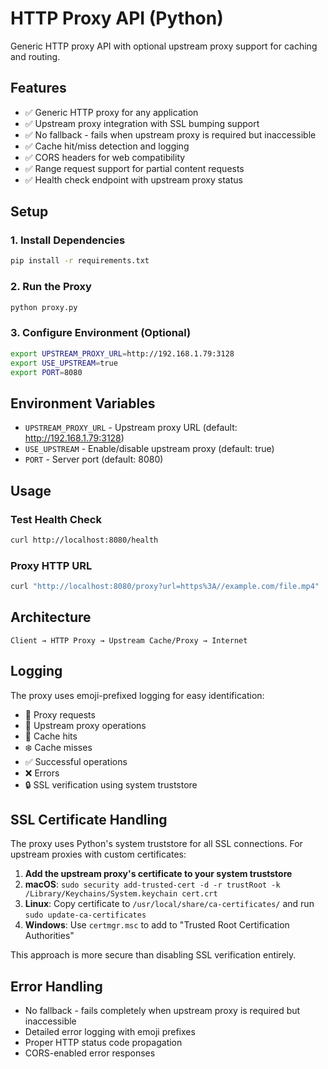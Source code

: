 # HTTP Proxy API (Python)

Generic HTTP proxy API with optional upstream proxy support for caching and routing.

## Features

- ✅ Generic HTTP proxy for any application
- ✅ Upstream proxy integration with SSL bumping support  
- ✅ No fallback - fails when upstream proxy is required but inaccessible
- ✅ Cache hit/miss detection and logging
- ✅ CORS headers for web compatibility
- ✅ Range request support for partial content requests
- ✅ Health check endpoint with upstream proxy status

## Setup

### 1. Install Dependencies

```bash
pip install -r requirements.txt
```

### 2. Run the Proxy

```bash
python proxy.py
```

### 3. Configure Environment (Optional)

```bash
export UPSTREAM_PROXY_URL=http://192.168.1.79:3128
export USE_UPSTREAM=true
export PORT=8080
```

## Environment Variables

- `UPSTREAM_PROXY_URL` - Upstream proxy URL (default: http://192.168.1.79:3128)
- `USE_UPSTREAM` - Enable/disable upstream proxy (default: true)
- `PORT` - Server port (default: 8080)

## Usage

### Test Health Check
```bash
curl http://localhost:8080/health
```

### Proxy HTTP URL
```bash
curl "http://localhost:8080/proxy?url=https%3A//example.com/file.mp4"
```

## Architecture

```
Client → HTTP Proxy → Upstream Cache/Proxy → Internet
```

## Logging

The proxy uses emoji-prefixed logging for easy identification:

- 📡 Proxy requests
- 🔄 Upstream proxy operations  
- 🎯 Cache hits
- ❄️ Cache misses
- ✅ Successful operations
- ❌ Errors
- 🔒 SSL verification using system truststore

## SSL Certificate Handling

The proxy uses Python's system truststore for all SSL connections. For upstream proxies with custom certificates:

1. **Add the upstream proxy's certificate to your system truststore**
2. **macOS**: `sudo security add-trusted-cert -d -r trustRoot -k /Library/Keychains/System.keychain cert.crt`
3. **Linux**: Copy certificate to `/usr/local/share/ca-certificates/` and run `sudo update-ca-certificates`
4. **Windows**: Use `certmgr.msc` to add to "Trusted Root Certification Authorities"

This approach is more secure than disabling SSL verification entirely.

## Error Handling

- No fallback - fails completely when upstream proxy is required but inaccessible
- Detailed error logging with emoji prefixes
- Proper HTTP status code propagation
- CORS-enabled error responses